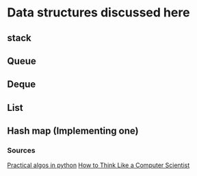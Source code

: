 # Data structures discussed here

## stack

## Queue

## Deque

## List

## Hash map (Implementing one)

### Sources

[Practical algos in python](https://bradfieldcs.com/algos/)
[How to Think Like a Computer Scientist](https://www.openbookproject.net/thinkcs/python/english2e/index.html)